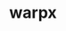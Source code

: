 ---
title: "warpx"
layout: cache
categories: [package, develop-2023-10-29]
meta: {"versions": ["23.08"], "compilers": ["gcc@=11.4.0", "gcc@=9.4.0", "oneapi@=2023.2.0"], "oss": ["ubuntu20.04"], "platforms": ["linux"], "targets": ["neoverse_v1", "ppc64le", "x86_64_v3"], "stacks": ["e4s", "e4s-neoverse_v1", "e4s-oneapi", "e4s-power", "root"], "num_specs": 4, "num_specs_by_stack": {"e4s-neoverse_v1": 1, "root": 4, "e4s-power": 1, "e4s": 1, "e4s-oneapi": 1}}
spec_details: [{"hash": "gmfdb66dvjflgu43ixc7h4fuwqbe5oap", "compiler": "gcc@=11.4.0", "versions": ["23.08"], "os": "ubuntu20.04", "platform": "linux", "target": "neoverse_v1", "variants": ["+app", "~ascent", "build_system=cmake", "build_type=Release", "compute=omp", "dims=1,2,3,rz", "~eb", "generator=make", "~ipo", "+lib", "+mpi", "+mpithreadmultiple", "+openpmd", "precision=double", "+psatd", "+qed", "~qedtablegen", "~sensei", "+shared", "+tprof"], "stacks": ["e4s-neoverse_v1", "root"], "size": "-", "tarball": "https://binaries.spack.io/releases/develop-2023-10-29/build_cache/linux-ubuntu20.04-neoverse_v1/gcc-11.4.0/warpx-23.08/linux-ubuntu20.04-neoverse_v1-gcc-11.4.0-warpx-23.08-gmfdb66dvjflgu43ixc7h4fuwqbe5oap.spack"}, {"hash": "ssbtt533hgh7s63ikbg2q4sgnus4noah", "compiler": "gcc@=9.4.0", "versions": ["23.08"], "os": "ubuntu20.04", "platform": "linux", "target": "ppc64le", "variants": ["+app", "~ascent", "build_system=cmake", "build_type=Release", "compute=omp", "dims=1,2,3,rz", "~eb", "generator=make", "~ipo", "+lib", "+mpi", "+mpithreadmultiple", "+openpmd", "precision=double", "+psatd", "+qed", "~qedtablegen", "~sensei", "+shared", "+tprof"], "stacks": ["root", "e4s-power"], "size": "-", "tarball": "https://binaries.spack.io/releases/develop-2023-10-29/build_cache/linux-ubuntu20.04-ppc64le/gcc-9.4.0/warpx-23.08/linux-ubuntu20.04-ppc64le-gcc-9.4.0-warpx-23.08-ssbtt533hgh7s63ikbg2q4sgnus4noah.spack"}, {"hash": "dhdm5hmpye4qrajicky2jmzi4e3nqcd6", "compiler": "gcc@=11.4.0", "versions": ["23.08"], "os": "ubuntu20.04", "platform": "linux", "target": "x86_64_v3", "variants": ["+app", "~ascent", "build_system=cmake", "build_type=Release", "compute=omp", "dims=1,2,3,rz", "~eb", "generator=make", "~ipo", "+lib", "+mpi", "+mpithreadmultiple", "+openpmd", "precision=double", "+psatd", "+qed", "~qedtablegen", "~sensei", "+shared", "+tprof"], "stacks": ["root", "e4s"], "size": "-", "tarball": "https://binaries.spack.io/releases/develop-2023-10-29/build_cache/linux-ubuntu20.04-x86_64_v3/gcc-11.4.0/warpx-23.08/linux-ubuntu20.04-x86_64_v3-gcc-11.4.0-warpx-23.08-dhdm5hmpye4qrajicky2jmzi4e3nqcd6.spack"}, {"hash": "6oobeo5riqv7g5y6tu3t43nr4kuba45r", "compiler": "oneapi@=2023.2.0", "versions": ["23.08"], "os": "ubuntu20.04", "platform": "linux", "target": "x86_64_v3", "variants": ["+app", "~ascent", "build_system=cmake", "build_type=Release", "compute=omp", "dims=1,2,3,rz", "~eb", "generator=make", "~ipo", "+lib", "+mpi", "+mpithreadmultiple", "+openpmd", "precision=double", "+psatd", "+qed", "~qedtablegen", "~sensei", "+shared", "+tprof"], "stacks": ["e4s-oneapi", "root"], "size": "-", "tarball": "https://binaries.spack.io/releases/develop-2023-10-29/build_cache/linux-ubuntu20.04-x86_64_v3/oneapi-2023.2.0/warpx-23.08/linux-ubuntu20.04-x86_64_v3-oneapi-2023.2.0-warpx-23.08-6oobeo5riqv7g5y6tu3t43nr4kuba45r.spack"}]
---